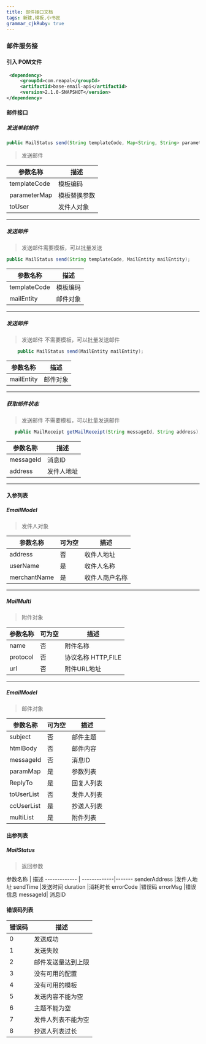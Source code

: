 ```yaml
---
title: 邮件接口文档
tags: 新建,模板,小书匠
grammar_cjkRuby: true
---
```


### 邮件服务接

#### 引入 POM文件
``` xml
 <dependency>
	 <groupId>com.reapal</groupId>
	 <artifactId>base-email-api</artifactId>
     <version>2.1.0-SNAPSHOT</version>
</dependency>
```
#### 邮件接口
##### 发送单封邮件
``` java
public MailStatus send(String templateCode, Map<String, String> parameterMap, EmailModel toUser)
```
> 发送邮件

参数名称  | 描述
------------- | -------------
templateCode | 模板编码
parameterMap | 模板替换参数
toUser				|发件人对象

-----
##### 发送邮件
>发送邮件需要模板，可以批量发送
``` java
public MailStatus send(String templateCode, MailEntity mailEntity);
```


参数名称  | 描述
------------- | -------------
templateCode | 模板编码
mailEntity | 邮件对象


---
##### 发送邮件
>发送邮件 不需要模板，可以批量发送邮件
``` java
    public MailStatus send(MailEntity mailEntity);
```

参数名称  | 描述
------------- | -------------
mailEntity | 邮件对象

---
##### 获取邮件状态
>发送邮件 不需要模板，可以批量发送邮件
``` java
   public MailReceipt getMailReceipt(String messageId, String address);
```

参数名称  | 描述
------------- | -------------
messageId | 消息ID
address|发件人地址

------

#### 入参列表

##### EmailModel
> 发件人对象

参数名称  | 可为空 | 描述
------------- | -------------|-------
address    | 否			|收件人地址
userName|是			|收件人名称
merchantName|是|收件人商户名称

----
##### MailMulti
> 附件对象

参数名称  | 可为空 | 描述
------------- | -------------|-------
name    | 否			|附件名称
protocol|否			|协议名称 HTTP,FILE
url         |否          |附件URL地址



---



##### EmailModel
> 邮件对象

参数名称  | 可为空 | 描述
------------- | -------------|-------
subject    | 否			|邮件主题
htmlBody|否		    |邮件内容
messageId|否		    |消息ID
paramMap|是			|参数列表
ReplyTo    |是			|回复人列表
toUserList|否			|发件人列表
ccUserList|是			|抄送人列表
multiList    |是			|附件列表

#### 出参列表

##### MailStatus
> 返回参数

参数名称   | 描述
------------- | -------------|-------
senderAddress   			|发件人地址
sendTime  |发送时间
duration           |消耗时长
errorCode           |错误码
errorMsg           |错误信息
messageId| 消息ID


#### 错误码列表
错误码   | 描述
------------- | --------
0  			|发送成功
1   		|发送失败
2  			|邮件发送量达到上限
3           |没有可用的配置
4           |没有可用的模板
5           |发送内容不能为空
6			| 主题不能为空
7			| 发件人列表不能为空
8			| 抄送人列表过长

